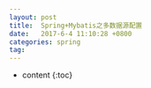 ```yaml
---
layout: post
title:  Spring+Mybatis之多数据源配置
date:   2017-6-4 11:10:28 +0800
categories: spring
tag: 
---
```


* content
{:toc}


